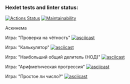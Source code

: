 ### Hexlet tests and linter status:
[![Actions Status](https://github.com/WIZIRAT/python-project-49/actions/workflows/hexlet-check.yml/badge.svg)](https://github.com/WIZIRAT/python-project-49/actions)
[![Maintainability](https://api.codeclimate.com/v1/badges/129b114f4a64de41ae20/maintainability)](https://codeclimate.com/github/WIZIRAT/python-project-49/maintainability)

Аскинема

Игра: "Проверка на чётность"
[![asciicast](https://asciinema.org/a/GnxN13ne7N0n0J6475BGOswbL.svg)](https://asciinema.org/a/GnxN13ne7N0n0J6475BGOswbL)

Игра: "Калькулятор"
[![asciicast](https://asciinema.org/a/IMbsx67bmIr0WOLUcGFdlMUYA.svg)](https://asciinema.org/a/IMbsx67bmIr0WOLUcGFdlMUYA)


Игра: "Наибольший общий делитель (НОД)"
[![asciicast](https://asciinema.org/a/RC1K8o7mBsAPZ0EHEFxLa14qn.svg)](https://asciinema.org/a/RC1K8o7mBsAPZ0EHEFxLa14qn)


Игра: "Арифметическая прогрессия"
[![asciicast](https://asciinema.org/a/4celTNZao2fq2T03fILPb3mxV.svg)](https://asciinema.org/a/4celTNZao2fq2T03fILPb3mxV)


Игра: "Простое ли число?"
[![asciicast](https://asciinema.org/a/JRZNcRIIn3O662x2KDscAQgu0.svg)](https://asciinema.org/a/JRZNcRIIn3O662x2KDscAQgu0)
